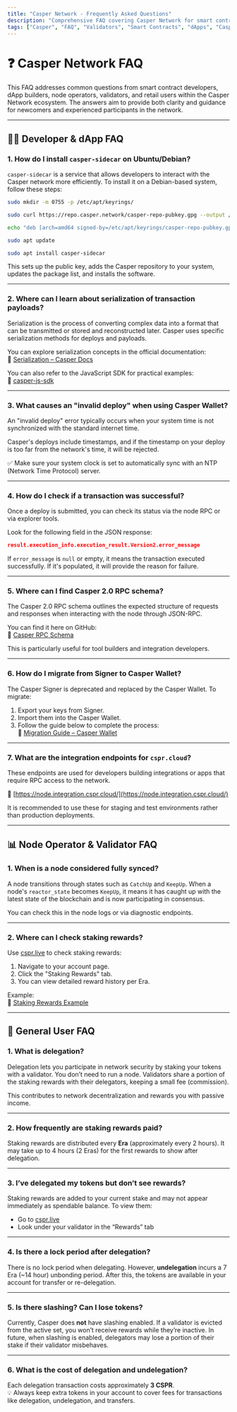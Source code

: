 ```yaml
---
title: "Casper Network - Frequently Asked Questions"
description: "Comprehensive FAQ covering Casper Network for smart contract developers, validators, operators, and users."
tags: ["Casper", "FAQ", "Validators", "Smart Contracts", "dApps", "Casper Wallet", "Node Operators"]
---
```


# ❓ Casper Network FAQ

This FAQ addresses common questions from smart contract developers, dApp builders, node operators, validators, and retail users within the Casper Network ecosystem. The answers aim to provide both clarity and guidance for newcomers and experienced participants in the network.

---

## 🧑‍💻 Developer & dApp FAQ

### 1. How do I install `casper-sidecar` on Ubuntu/Debian?

`casper-sidecar` is a service that allows developers to interact with the Casper network more efficiently. To install it on a Debian-based system, follow these steps:

```bash
sudo mkdir -m 0755 -p /etc/apt/keyrings/

sudo curl https://repo.casper.network/casper-repo-pubkey.gpg --output /etc/apt/keyrings/casper-repo-pubkey.gpg

echo "deb [arch=amd64 signed-by=/etc/apt/keyrings/casper-repo-pubkey.gpg] https://repo.casper.network/releases focal main" | sudo tee -a /etc/apt/sources.list.d/casper.list

sudo apt update

sudo apt install casper-sidecar
```

This sets up the public key, adds the Casper repository to your system, updates the package list, and installs the software.

---

### 2. Where can I learn about serialization of transaction payloads?

Serialization is the process of converting complex data into a format that can be transmitted or stored and reconstructed later. Casper uses specific serialization methods for deploys and payloads.

You can explore serialization concepts in the official documentation:  
🔗 [Serialization – Casper Docs](https://docs.casper.network/concepts/serialization)

You can also refer to the JavaScript SDK for practical examples:  
🔗 [casper-js-sdk](https://www.npmjs.com/package/casper-js-sdk)

---

### 3. What causes an "invalid deploy" when using Casper Wallet?

An "invalid deploy" error typically occurs when your system time is not synchronized with the standard internet time. 

Casper's deploys include timestamps, and if the timestamp on your deploy is too far from the network's time, it will be rejected.

✅ Make sure your system clock is set to automatically sync with an NTP (Network Time Protocol) server.

---

### 4. How do I check if a transaction was successful?

Once a deploy is submitted, you can check its status via the node RPC or via explorer tools.

Look for the following field in the JSON response:

```json
result.execution_info.execution_result.Version2.error_message
```

If `error_message` is `null` or empty, it means the transaction executed successfully. If it's populated, it will provide the reason for failure.

---

### 5. Where can I find Casper 2.0 RPC schema?

The Casper 2.0 RPC schema outlines the expected structure of requests and responses when interacting with the node through JSON-RPC.

You can find it here on GitHub:  
🔗 [Casper RPC Schema](https://github.com/casper-network/casper-sidecar/blob/dev/resources/test/rpc_schema.json)

This is particularly useful for tool builders and integration developers.

---

### 6. How do I migrate from Signer to Casper Wallet?

The Casper Signer is deprecated and replaced by the Casper Wallet. To migrate:

1. Export your keys from Signer.
2. Import them into the Casper Wallet.
3. Follow the guide below to complete the process:  
🔗 [Migration Guide – Casper Wallet](https://www.casperwallet.io/user-guide/signer-user-start-here)

---

### 7. What are the integration endpoints for `cspr.cloud`?

These endpoints are used for developers building integrations or apps that require RPC access to the network.

🔗 [https://node.integration.cspr.cloud/](https://node.integration.cspr.cloud/)

It is recommended to use these for staging and test environments rather than production deployments.

---

## 📊 Node Operator & Validator FAQ

### 1. When is a node considered fully synced?

A node transitions through states such as `CatchUp` and `KeepUp`. When a node's `reactor_state` becomes `KeepUp`, it means it has caught up with the latest state of the blockchain and is now participating in consensus.

You can check this in the node logs or via diagnostic endpoints.

---

### 2. Where can I check staking rewards?

Use [cspr.live](https://cspr.live) to check staking rewards:

1. Navigate to your account page.
2. Click the "Staking Rewards" tab.
3. You can view detailed reward history per Era.

Example:  
🔗 [Staking Rewards Example](https://cspr.live/account/02038baa714f1f45aaacb4443df31bf27a8990369c2f9d585f904ec5c5b85aeb231f)

---

## 👤 General User FAQ

### 1. What is delegation?

Delegation lets you participate in network security by staking your tokens with a validator. You don’t need to run a node. Validators share a portion of the staking rewards with their delegators, keeping a small fee (commission).

This contributes to network decentralization and rewards you with passive income.

---

### 2. How frequently are staking rewards paid?

Staking rewards are distributed every **Era** (approximately every 2 hours). It may take up to 4 hours (2 Eras) for the first rewards to show after delegation.

---

### 3. I’ve delegated my tokens but don’t see rewards?

Staking rewards are added to your current stake and may not appear immediately as spendable balance. To view them:

- Go to [cspr.live](https://cspr.live)
- Look under your validator in the “Rewards” tab

---

### 4. Is there a lock period after delegation?

There is no lock period when delegating. However, **undelegation** incurs a 7 Era (~14 hour) unbonding period. After this, the tokens are available in your account for transfer or re-delegation.

---

### 5. Is there slashing? Can I lose tokens?

Currently, Casper does **not** have slashing enabled. If a validator is evicted from the active set, you won’t receive rewards while they’re inactive. In future, when slashing is enabled, delegators may lose a portion of their stake if their validator misbehaves.

---

### 6. What is the cost of delegation and undelegation?

Each delegation transaction costs approximately **3 CSPR**.  
💡 Always keep extra tokens in your account to cover fees for transactions like delegation, undelegation, and transfers.

